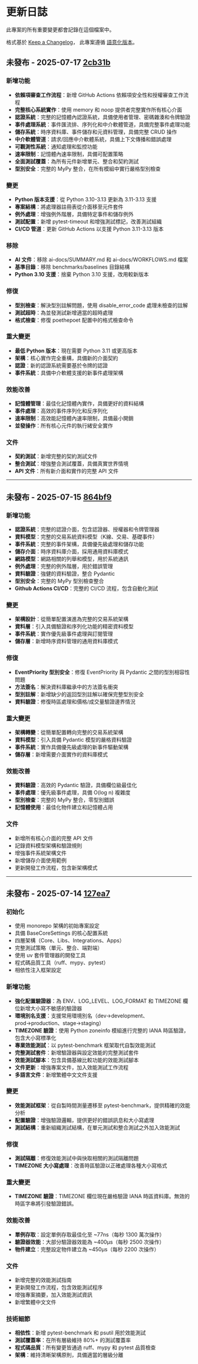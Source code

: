 # 更新日誌

此專案的所有重要變更都會記錄在這個檔案中。

格式基於 [Keep a Changelog](https://keepachangelog.com/en/1.0.0/)，
此專案遵循 [語意化版本](https://semver.org/spec/v2.0.0.html)。

## 未發布 - 2025-07-17 [2cb31b](https://github.com/tommot20077/trading-chart/commit/2cb31b7c25c79502165843374ce17520f9de9283)

### 新增功能
- **依賴項審查工作流程**：新增 GitHub Actions 依賴項安全性和授權審查工作流程
- **完整核心系統實作**：使用 memory 和 noop 提供者完整實作所有核心介面
- **認證系統**：完整的記憶體內認證系統，具備使用者管理、密碼雜湊和令牌驗證
- **事件處理系統**：事件匯流排、序列化和中介軟體管道，具備完整事件處理功能
- **儲存系統**：時序資料庫、事件儲存和元資料管理，具備完整 CRUD 操作
- **中介軟體管道**：請求/回應中介軟體系統，具備上下文傳播和錯誤處理
- **可觀測性系統**：通知處理和監控功能
- **速率限制**：記憶體內速率限制，具備可配置策略
- **全面測試覆蓋**：為所有元件新增單元、整合和契約測試
- **型別安全**：完整的 MyPy 整合，在所有模組中實行嚴格型別檢查

### 變更
- **Python 版本支援**：從 Python 3.10-3.13 更新為 3.11-3.13 支援
- **專案結構**：將處理器註冊表從介面移至元件套件
- **例外處理**：增強例外階層，具備特定事件和儲存例外
- **測試配置**：新增 pytest-timeout 和增強測試標記，改善測試組織
- **CI/CD 管道**：更新 GitHub Actions 以支援 Python 3.11-3.13 版本

### 移除
- **AI 文件**：移除 ai-docs/SUMMARY.md 和 ai-docs/WORKFLOWS.md 檔案
- **基準目錄**：移除 benchmarks/baselines 目錄結構
- **Python 3.10 支援**：捨棄 Python 3.10 支援，改用較新版本

### 修復
- **型別檢查**：解決型別註解問題，使用 disable_error_code 處理未檢查的註解
- **測試超時**：為並發測試新增適當的超時處理
- **格式檢查**：修復 poethepoet 配置中的格式檢查命令

### 重大變更
- **最低 Python 版本**：現在需要 Python 3.11 或更高版本
- **架構**：核心實作完全重構，具備新的介面契約
- **認證**：新的認證系統需要基於令牌的認證
- **事件系統**：具備中介軟體支援的新事件處理架構

### 效能改善
- **記憶體管理**：最佳化記憶體內實作，具備更好的資料結構
- **事件處理**：高效的事件序列化和反序列化
- **速率限制**：高效能記憶體內速率限制，具備最小開銷
- **並發操作**：所有核心元件的執行緒安全實作

### 文件
- **契約測試**：新增完整的契約測試文件
- **整合測試**：增強整合測試覆蓋，具備真實世界情境
- **API 文件**：所有新介面和實作的完整 API 文件

---

## 未發布 - 2025-07-15 [864bf9](https://github.com/tommot20077/trading-chart/commit/864bf9df6d2bdbd54432e36ea14c49127af2ed8a)

### 新增功能
- **認證系統**：完整的認證介面，包含認證器、授權器和令牌管理器
- **資料模型**：完整的交易系統資料模型（K線、交易、基礎事件）
- **事件系統**：完整的事件架構，具備優先級處理和儲存功能
- **儲存介面**：時序資料庫介面，採用通用資料庫模式
- **網路模型**：網路相關的列舉和模型，用於系統通訊
- **例外處理**：完整的例外階層，用於錯誤管理
- **資料驗證**：強健的資料驗證，整合 Pydantic
- **型別安全**：完整的 MyPy 型別檢查整合
- **Github Actions CI/CD**：完整的 CI/CD 流程，包含自動化測試

### 變更
- **架構設計**：從簡單配置演進為完整的交易系統架構
- **資料層**：引入具備驗證和序列化功能的精密資料模型
- **事件系統**：實作優先級事件處理與訂閱管理
- **儲存層**：新增時序資料管理的通用資料庫模式

### 修復
- **EventPriority 型別安全**：修復 EventPriority 與 Pydantic 之間的型別相容性問題
- **方法簽名**：解決資料庫繼承中的方法簽名衝突
- **型別註解**：新增缺少的返回型別註解以確保完整型別安全
- **資料驗證**：修復時區處理和價格/成交量驗證邊界情況

### 重大變更
- **架構轉變**：從簡單配置轉向完整的交易系統架構
- **資料模型**：引入具備 Pydantic 模型的嚴格資料驗證
- **事件系統**：實作具備優先級處理的新事件驅動架構
- **儲存層**：新增需要介面實作的資料庫模式

### 效能改善
- **資料驗證**：高效的 Pydantic 驗證，具備欄位級最佳化
- **事件處理**：優先級事件處理，具備 O(log n) 複雜度
- **型別檢查**：完整的 MyPy 整合，零型別錯誤
- **記憶體使用**：最佳化物件建立和記憶體占用

### 文件
- 新增所有核心介面的完整 API 文件
- 記錄資料模型架構和驗證規則
- 增強事件系統架構文件
- 新增儲存介面使用範例
- 更新開發工作流程，包含新架構模式

---

## 未發布 - 2025-07-14 [127ea7](https://github.com/tommot20077/trading-chart/commit/127ea7d92325975dd0b14f8372e9bdc48685348c)

### 初始化
- 使用 monorepo 架構的初始專案設定
- 具備 BaseCoreSettings 的核心配置系統
- 四層架構（Core、Libs、Integrations、Apps）
- 完整測試策略（單元、整合、端對端）
- 使用 uv 套件管理器的開發工具
- 程式碼品質工具（ruff、mypy、pytest）
- 相依性注入框架設定

### 新增功能
- **強化配置驗證器**：為 ENV、LOG_LEVEL、LOG_FORMAT 和 TIMEZONE 欄位新增大小寫不敏感的驗證器
- **環境別名支援**：支援常用環境別名（dev→development、prod→production、stage→staging）
- **TIMEZONE 驗證**：使用 Python zoneinfo 模組進行完整的 IANA 時區驗證，包含大小寫標準化
- **專業效能測試**：以 pytest-benchmark 框架取代自製效能測試
- **完整測試套件**：新增驗證器與設定效能的完整測試套件
- **效能測試腳本**：包含具備基線比較功能的效能測試腳本
- **文件更新**：增強專案文件，加入效能測試工作流程
- **多語言文件**：新增繁體中文文件支援

### 變更
- **效能測試框架**：從自製時間測量遷移至 pytest-benchmark，提供精確的效能分析
- **配置驗證**：增強驗證邏輯，提供更好的錯誤訊息和大小寫處理
- **測試結構**：重新組織測試結構，在單元測試和整合測試之外加入效能測試

### 修復
- **測試隔離**：修復效能測試中與快取相關的測試隔離問題
- **TIMEZONE 大小寫處理**：改善時區驗證以正確處理各種大小寫格式

### 重大變更
- **TIMEZONE 驗證**：TIMEZONE 欄位現在嚴格驗證 IANA 時區資料庫。無效的時區字串將引發驗證錯誤。

### 效能改善
- **單例存取**：設定單例存取最佳化至 ~77ns（每秒 1300 萬次操作）
- **驗證器效能**：大部分驗證器效能為 ~400μs（每秒 2500 次操作）
- **物件建立**：完整設定物件建立為 ~450μs（每秒 2200 次操作）

### 文件
- 新增完整的效能測試指南
- 更新開發工作流程，包含效能測試程序
- 增強專案摘要，加入效能測試資訊
- 新增繁體中文文件

### 技術細節
- **相依性**：新增 pytest-benchmark 和 psutil 用於效能測試
- **測試覆蓋率**：在所有層級維持 80%+ 的測試覆蓋率
- **程式碼品質**：所有變更皆通過 ruff、mypy 和 pytest 品質檢查
- **架構**：維持清晰架構原則，具備適當的層級分離